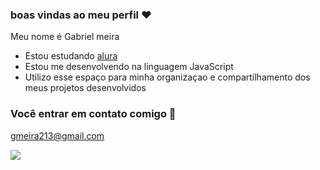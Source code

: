 ### boas vindas ao meu perfil ❤️

Meu nome é Gabriel meira
  
- Estou estudando [alura](https://www.alura.com.br)
- Estou me desenvolvendo na linguagem JavaScript
- Utilizo esse espaço para minha organizaçao e compartilhamento dos meus projetos desenvolvidos

### Você entrar em contato comigo 📧

gmeira213@gmail.com

![](https://media1.tenor.com/m/aYOYlFnh6esAAAAC/geto-suguru-jujutsu-kaisen.gif****)
